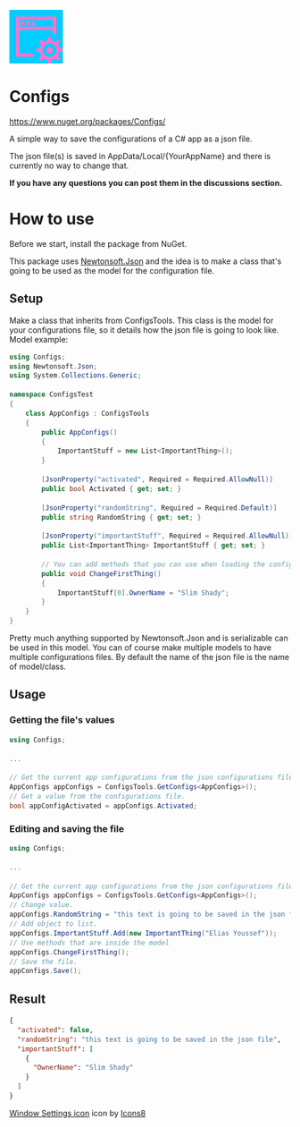 ![Configs icon](https://raw.githubusercontent.com/Eliasyoussef47/Configs/master/Configs/Assets/icons8-window-settings-96.png)

# Configs

https://www.nuget.org/packages/Configs/

A simple way to save the configurations of a C# app as a json file.

The json file(s) is saved in AppData/Local/{YourAppName} and there is currently no way to change that.

**If you have any questions you can post them in the discussions section.**

# How to use

Before we start, install the package from NuGet.

This package uses [Newtonsoft.Json](https://github.com/JamesNK/Newtonsoft.Json) and the idea is to make a class that's
going to be used as the model for the configuration file.

## Setup

Make a class that inherits from ConfigsTools. This class is the model for your configurations file, so it details how the json file is going to look like.
Model example:

```C#
using Configs;
using Newtonsoft.Json;
using System.Collections.Generic;

namespace ConfigsTest
{
    class AppConfigs : ConfigsTools
    {
        public AppConfigs()
        {
            ImportantStuff = new List<ImportantThing>();
        }

        [JsonProperty("activated", Required = Required.AllowNull)]
        public bool Activated { get; set; }

        [JsonProperty("randomString", Required = Required.Default)]
        public string RandomString { get; set; }

        [JsonProperty("importantStuff", Required = Required.AllowNull)]
        public List<ImportantThing> ImportantStuff { get; set; }

        // You can add methods that you can use when loading the config file
        public void ChangeFirstThing()
        {
            ImportantStuff[0].OwnerName = "Slim Shady";
        }
    }
}
```

Pretty much anything supported by Newtonsoft.Json and is serializable can be used in this model. You can of course make
multiple models to have multiple configurations files.
By default the name of the json file is the name of model/class.

## Usage

### Getting the file's values

```C#
using Configs;

...

// Get the current app configurations from the json configurations file.
AppConfigs appConfigs = ConfigsTools.GetConfigs<AppConfigs>();
// Get a value from the configurations file.
bool appConfigActivated = appConfigs.Activated;
```

### Editing and saving the file

```C#
using Configs;

...

// Get the current app configurations from the json configurations file.
AppConfigs appConfigs = ConfigsTools.GetConfigs<AppConfigs>();
// Change value.
appConfigs.RandomString = "this text is going to be saved in the json file";
// Add object to list.
appConfigs.ImportantStuff.Add(new ImportantThing("Elias Youssef"));
// Use methods that are inside the model
appConfigs.ChangeFirstThing();
// Save the file.
appConfigs.Save();
```

## Result

```json
{
  "activated": false,
  "randomString": "this text is going to be saved in the json file",
  "importantStuff": [
    {
      "OwnerName": "Slim Shady"
    }
  ]
}
```

[Window Settings icon](https://icons8.com/icons/set/window-settings) icon by [Icons8](https://icons8.com)
